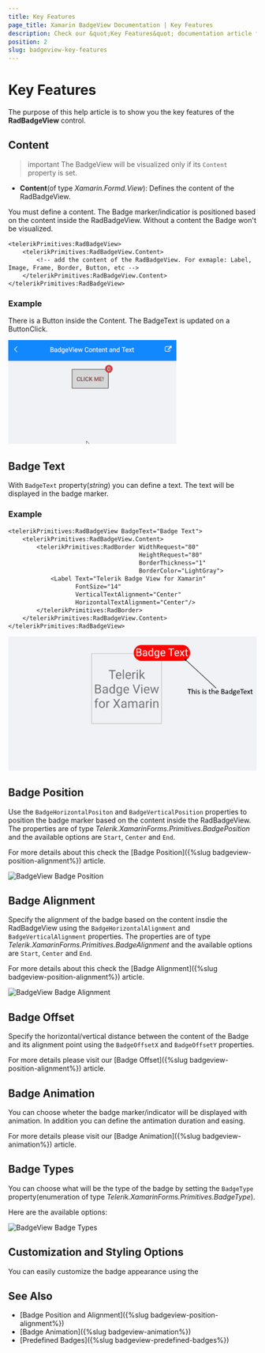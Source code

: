 ```yaml
---
title: Key Features
page_title: Xamarin BadgeView Documentation | Key Features
description: Check our &quot;Key Features&quot; documentation article for Telerik BadgeView for Xamarin control.
position: 2
slug: badgeview-key-features
---
```


# Key Features

The purpose of this help article is to show you the key features of the **RadBadgeView** control. 

## Content

>important The BadgeView will be visualized only if its `Content` property is set. 

* **Content**(of type *Xamarin.Formd.View*): Defines the content of the RadBadgeView.

You must define a content. The Badge marker/indicatior is positioned based on the content inside the RadBadgeView. Without a content the Badge won't be visualized.

```XAML
<telerikPrimitives:RadBadgeView>
    <telerikPrimitives:RadBadgeView.Content>
        <!-- add the content of the RadBadgeView. For exmaple: Label, Image, Frame, Border, Button, etc -->
    </telerikPrimitives:RadBadgeView.Content>
</telerikPrimitives:RadBadgeView>
```

### Example

There is a Button inside the Content. The BadgeText is updated on a ButtonClick.  



![BadgeView Badge Content](images/badgeview-content-text.gif)

## Badge Text

With `BadgeText` property(*string*) you can define a text. The text will be displayed in the badge marker. 

### Example

```XAML
<telerikPrimitives:RadBadgeView BadgeText="Badge Text">
    <telerikPrimitives:RadBadgeView.Content>
        <telerikPrimitives:RadBorder WidthRequest="80"
                                     HeightRequest="80"
                                     BorderThickness="1"
                                     BorderColor="LightGray">
            <Label Text="Telerik Badge View for Xamarin" 
                   FontSize="14"
                   VerticalTextAlignment="Center"
                   HorizontalTextAlignment="Center"/>
        </telerikPrimitives:RadBorder>
    </telerikPrimitives:RadBadgeView.Content>
</telerikPrimitives:RadBadgeView>
```

![BadgeView Badge Text](images/badgeview-badgetext.png)

## Badge Position 

Use the `BadgeHorizontalPositon` and `BadgeVerticalPosition` properties to position the badge marker based on the content inside the RadBadgeView. The properties are of type *Telerik.XamarinForms.Primitives.BadgePosition* and the available options are `Start`, `Center` and `End`. 

For more details about this check the [Badge Position]({%slug badgeview-position-alignment%}) article.

![BadgeView Badge Position](images/badgeview-badgeposition.png)

## Badge Alignment 

Specify the alignment of the badge based on the content insdie the RadBadgeView using the `BadgeHorizontalAlignment` and `BadgeVerticalAlignment` properties. The properties are of type *Telerik.XamarinForms.Primitives.BadgeAlignment* and the available options are `Start`, `Center` and `End`. 

For more details about this check the [Badge Alignment]({%slug badgeview-position-alignment%}) article.

![BadgeView Badge Alignment](images/badgeview-badgealignment.png)

## Badge Offset

Specify the horizontal/vertical distance between the content of the Badge and its alignment point using the `BadgeOffsetX` and  `BadgeOffsetY` properties. 

For more details please visit our [Badge Offset]({%slug badgeview-position-alignment%}) article.

## Badge Animation 

You can choose wheter the badge marker/indicator will be displayed with animation. In addition you can define the antimation duration and easing. 

For more details please visit our [Badge Animation]({%slug badgeview-animation%}) article.

## Badge Types

You can choose what will be the type of the badge by setting the `BadgeType` property(enumeration of type *Telerik.XamarinForms.Primitives.BadgeType*). 

Here are the available options:

![BadgeView Badge Types](images/badgeview-badgetypes.png)

## Customization and Styling Options

You can easily customize the badge appearance using the 

## See Also

- [Badge Position and Alignment]({%slug badgeview-position-alignment%})
- [Badge Animation]({%slug badgeview-animation%})
- [Predefined Badges]({%slug badgeview-predefined-badges%})

